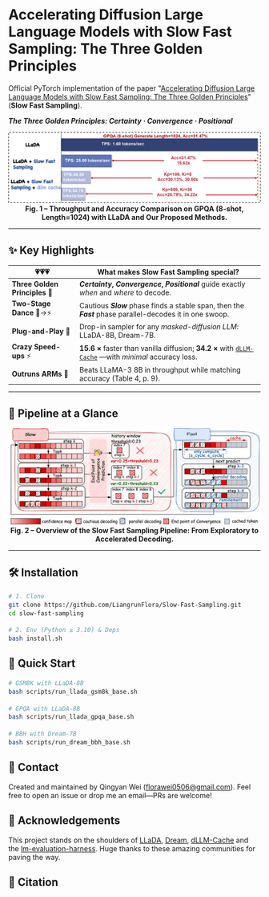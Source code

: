 # Accelerating Diffusion Large Language Models with Slow Fast Sampling: The Three Golden Principles
Official PyTorch implementation of the paper "[Accelerating Diffusion Large Language Models with Slow Fast Sampling: The Three Golden Principles](docs/SlowFastSampling.pdf)" (**Slow Fast Sampling**).  

***The Three Golden Principles: Certainty · Convergence · Positional***

<!-- [![License](https://img.shields.io/badge/License-Apache_2.0-blue.svg)](LICENSE)
[![Python](https://img.shields.io/badge/Python-3.10%2B-yellow.svg)](#installation)
[![Paper](https://img.shields.io/badge/arXiv-2406.12345-b31b1b.svg)](https://arxiv.org/abs/2406.12345) -->

<div align="center">

![Pipeline](assets/speed.jpg)  
**Fig. 1 – Throughput and Accuracy Comparison on GPQA (8-shot, Length=1024) with LLaDA and Our Proposed Methods.**

</div>

<!-- --- -->

<!-- ## 🔥 News -->
<!-- | Date | Update |
|------|--------|
| **2025-06-12** | **SFS** is now the default sampler in **LLaDA-V** |
| 2025-06-01 | Open-sourced the full PyTorch implementation & reproducible scripts |
| 2025-05-30 | Pre-print released on arXiv | -->

---

## ✨ Key Highlights
| 💗💗💗 | What makes Slow Fast Sampling special? |
|----|-------------------------|
| **Three Golden Principles** 👑 |***Certainty*, *Convergence*, *Positional*** guide exactly *when* and *where* to decode. |
| **Two-Stage Dance** 🐢→⚡ | Cautious ***Slow*** phase finds a stable span, then the ***Fast*** phase parallel-decodes it in one swoop. |
| **Plug-and-Play** 🔌 | Drop-in sampler for any *masked-diffusion LLM*: LLaDA-8B, Dream-7B. |
| **Crazy Speed-ups** ⚡ | **15.6 ×** faster than vanilla diffusion; **34.2 ×** with [`dLLM-Cache`](https://github.com/maomaocun/dLLM-Cache) —with *minimal* accuracy loss.  |
| **Outruns ARMs** 🏃 | Beats LLaMA-3 8B in throughput while matching accuracy (Table 4, p. 9). |

---

## 🚀 Pipeline at a Glance
<div align="center">

![SFS-overview](assets/method.png)  
**Fig. 2 – Overview of the Slow Fast Sampling Pipeline: From Exploratory to Accelerated Decoding.**

</div>

---

## 🛠️ Installation
```bash
# 1. Clone
git clone https://github.com/LiangrunFlora/Slow-Fast-Sampling.git
cd slow-fast-sampling

# 2. Env (Python ≥ 3.10) & Deps
bash install.sh         
```
## 📘 Quick Start
```bash
# GSM8K with LLaDA-8B
bash scripts/run_llada_gsm8k_base.sh

# GPQA with LLaDA-8B
bash scripts/run_llada_gpqa_base.sh

# BBH with Dream-7B
bash scripts/run_dream_bbh_base.sh
```

## 📮 Contact
Created and maintained by Qingyan Wei (florawei0506@gmail.com).
Feel free to open an issue or drop me an email—PRs are welcome!

## 🎉 Acknowledgements
This project stands on the shoulders of [LLaDA](https://github.com/ML-GSAI/LLaDA), [Dream](https://github.com/HKUNLP/Dream), [dLLM-Cache](https://github.com/maomaocun/dLLM-Cache) and the [lm-evaluation-harness](https://github.com/EleutherAI/lm-evaluation-harness).
Huge thanks to these amazing communities for paving the way.

## 📌 Citation